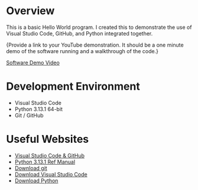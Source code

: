 # Overview

This is a basic Hello World program.  I created this to demonstrate the use of Visual Studio Code, GitHub, and Python integrated together.

{Provide a link to your YouTube demonstration.  It should be a one minute demo of the software running and a walkthrough of the code.}

[Software Demo Video](http://youtube.link.goes.here)

# Development Environment

* Visual Studio Code
* Python 3.13.1 64-bit
* Git / GitHub

# Useful Websites
* [Visual Studio Code & GitHub](https://code.visualstudio.com/docs/sourcecontrol/overview)
* [Python 3.13.1 Ref Manual](https://docs.python.org/3.13/library/index.html)
* [Download git](https://git-scm.com/download)
* [Download Visual Studio Code](https://code.visualstudio.com/download)
* [Download Python](https://www.python.org/downloads/)